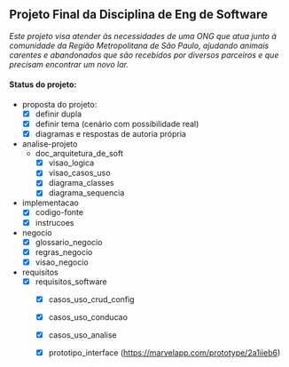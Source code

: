 
## Projeto Final da Disciplina de Eng de Software 
*Este projeto visa atender às necessidades de uma ONG que atua junto à comunidade da Região Metropolitana de São Paulo, ajudando animais carentes e abandonados que são recebidos por diversos parceiros e que precisam encontrar um novo lar.*


#### Status do projeto:
* proposta do projeto:
	* [x] definir dupla
	* [x] definir tema (cenário com possibilidade real)
	* [x] diagramas e respostas de autoria própria
	
* analise-projeto
	* doc_arquitetura_de_soft
		* [x] visao_logica
		* [x] visao_casos_uso
		* [x] diagrama_classes
		* [x] diagrama_sequencia
* implementacao
	* [x] codigo-fonte
	* [x] instrucoes

* negocio
	* [x] glossario_negocio
	* [x] regras_negocio
	* [x] visao_negocio

* requisitos
	* [x] requisitos_software
		* [x] casos_uso_crud_config
		* [x] casos_uso_conducao
		* [x] casos_uso_analise
		* [x] prototipo_interface (https://marvelapp.com/prototype/2a1iieb6)
			



